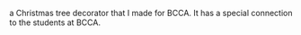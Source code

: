 a Christmas tree decorator that I made for BCCA. It has a special connection to the students at BCCA.
